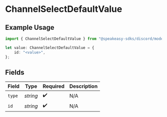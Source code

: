 # ChannelSelectDefaultValue

## Example Usage

```typescript
import { ChannelSelectDefaultValue } from "@speakeasy-sdks/discord/models/components";

let value: ChannelSelectDefaultValue = {
    id: "<value>",
};
```

## Fields

| Field              | Type               | Required           | Description        |
| ------------------ | ------------------ | ------------------ | ------------------ |
| `type`             | *string*           | :heavy_check_mark: | N/A                |
| `id`               | *string*           | :heavy_check_mark: | N/A                |